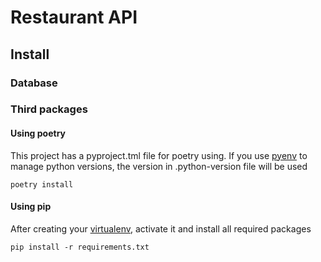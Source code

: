 # Restaurant API

## Install

### Database

### Third packages
#### Using poetry

This project has a pyproject.tml file for poetry using. If you use [pyenv](https://github.com/pyenv/pyenv) to manage python versions, the version in .python-version file will be used

```shell script 
poetry install
```
#### Using pip

After creating your [virtualenv](https://virtualenv.pypa.io/en/latest/userguide/), activate it and install all required packages

```shell script
pip install -r requirements.txt
```







